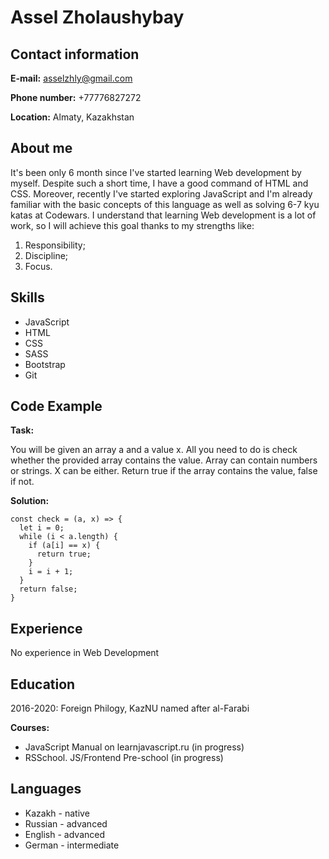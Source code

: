 # Assel Zholaushybay
## Contact information
**E-mail:** asselzhly@gmail.com

**Phone number:** +77776827272

**Location:** Almaty, Kazakhstan

## About me
It's been only 6 month since I've started learning Web development by myself. Despite such a short time, I have a good command of HTML and CSS. Moreover, recently I've started exploring JavaScript and I'm already familiar with the basic concepts of this language as well as solving 6-7 kyu katas at Codewars. 
I understand that learning Web development is a lot of work, so I will achieve this goal thanks to my strengths like: 
1. Responsibility;
2. Discipline;
3. Focus.

## Skills 
* JavaScript 
* HTML
* CSS
* SASS
* Bootstrap
* Git
## Code Example 

**Task:**

You will be given an array a and a value x. All you need to do is check whether the provided array contains the value.
Array can contain numbers or strings. X can be either.
Return true if the array contains the value, false if not.

**Solution:**
```
const check = (a, x) => {
  let i = 0;
  while (i < a.length) {
    if (a[i] == x) {
      return true;
    }
    i = i + 1;
  }
  return false;
}
```

## Experience 
No experience in Web Development

## Education
2016-2020: Foreign Philogy, KazNU named after al-Farabi

**Courses:**
* JavaScript Manual on learnjavascript.ru (in progress)
* RSSchool. JS/Frontend Pre-school (in progress)

## Languages

* Kazakh - native
* Russian - advanced
* English - advanced
* German - intermediate
